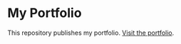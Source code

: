 # My Portfolio

This repository publishes my portfolio. [Visit the portfolio](https://wwww.changhaoli.com/ "wwww.changhaoli.com").
